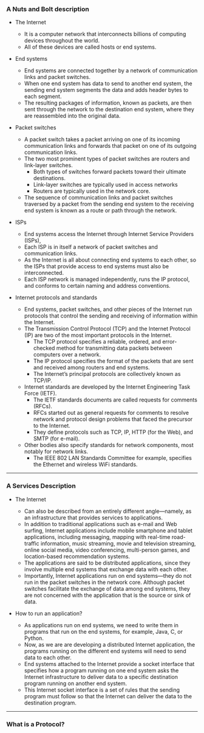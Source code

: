 ### A Nuts and Bolt description

* The Internet
  * It is a computer network that interconnects billions of computing devices throughout the world.
  * All of these devices are called hosts or end systems.

* End systems
  * End systems are connected together by a network of communication links and packet switches.
  * When one end system has data to send to another end system, the sending end system segments the data and adds header bytes to each segment.
  * The resulting packages of information, known as packets, are then sent through the network to the destination end system, where they are reassembled into the original data.

* Packet switches
  * A packet switch takes a packet arriving on one of its incoming communication links and forwards that packet on one of its outgoing communication links.
  * The two most prominent types of packet switches are routers and link-layer switches.
    * Both types of switches forward packets toward their ultimate destinations.
    * Link-layer switches are typically used in access networks
    * Routers are typically used in the network core.
  * The sequence of communication links and packet switches traversed by a packet from the sending end system to the receiving end system is known as a route or path through the network.

* ISPs
  * End systems access the Internet through Internet Service Providers (ISPs),
  * Each ISP is in itself a network of packet switches and communication links.
  * As the Internet is all about connecting end systems to each other, so the ISPs that provide access to end systems must also be interconnected.
  * Each ISP network is managed independently, runs the IP protocol, and conforms to certain naming and address conventions.
 
* Internet protocols and standards
  * End systems, packet switches, and other pieces of the Internet run protocols that control the sending and receiving of information within the Internet.
  * The Transmission Control Protocol (TCP) and the Internet Protocol (IP) are two of the most important protocols in the Internet.
    * The TCP protocol specifies a reliable, ordered, and error-checked method for transmitting data packets between computers over a network.
    * The IP protocol specifies the format of the packets that are sent and received among routers and end systems.
    * The Internet’s principal protocols are collectively known as TCP/IP. 
  * Internet standards are developed by the Internet Engineering Task Force (IETF).
    * The IETF standards documents are called requests for comments (RFCs).
    * RFCs started out as general requests for comments to resolve network and protocol design problems that faced the precursor to the Internet.
    * They define protocols such as TCP, IP, HTTP (for the Web), and SMTP (for e-mail).
  * Other bodies also specify standards for network components, most notably for network links.
    * The IEEE 802 LAN Standards Committee for example, specifies the Ethernet and wireless WiFi standards.

***

### A Services Description

* The Internet
  * Can also be described from an entirely different angle—namely, as an  infrastructure that provides services to applications.
  * In addition to traditional applications such as e-mail and Web surfing, Internet applications include mobile smartphone and tablet applications, including messaging, mapping with real-time road-traffic information, music streaming, movie and television streaming, online social media, video conferencing, multi-person games, and location-based recommendation systems.
  * The applications are said to be distributed applications, since they involve multiple end systems that exchange data with each other.
  * Importantly, Internet applications run on end systems—they do not run in the packet switches in the network core. Although packet switches facilitate the exchange of data among end systems, they are not concerned with the application that is the source or sink of data.

* How to run an application?
  * As applications run on end systems, we need to write them in programs that run on the end systems, for example, Java, C, or Python.
  * Now, as we are are developing a distributed Internet application, the programs running on the different end systems will need to send data to each other.
  * End systems attached to the Internet provide a socket interface that specifies how a program running on one end system asks the Internet infrastructure to deliver data to a specific destination program running on another end system.
  * This Internet socket interface is a set of rules that the sending program must follow so that the Internet can deliver the data to the destination program.

***

### What is a Protocol?
